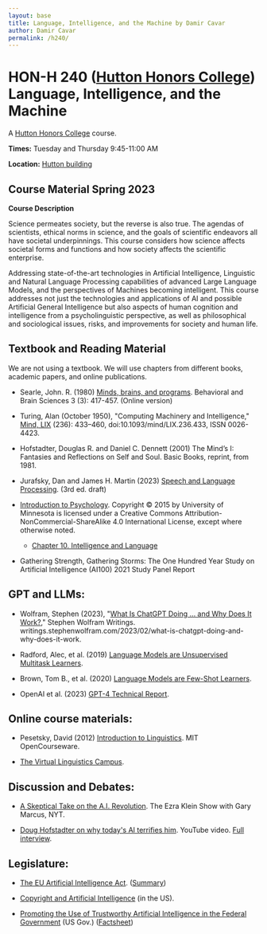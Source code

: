 ```yaml
---
layout: base
title: Language, Intelligence, and the Machine by Damir Cavar
author: Damir Cavar
permalink: /h240/
---
```

# HON-H 240 ([Hutton Honors College](https://hutton.indiana.edu/index.html)) Language, Intelligence, and the Machine

A [Hutton Honors College](https://hutton.indiana.edu/index.html) course.


**Times:** Tuesday and Thursday 9:45-11:00 AM 

**Location:** [Hutton building](https://hutton.indiana.edu/index.html)


## Course Material Spring 2023

**Course Description**

Science permeates society, but the reverse is also true. The agendas of scientists, ethical norms in
science, and the goals of scientific endeavors all have societal underpinnings. This course considers how
science affects societal forms and functions and how society affects the scientific enterprise.

Addressing state-of-the-art technologies in Artificial Intelligence, Linguistic and Natural Language
Processing capabilities of advanced Large Language Models, and the perspectives of Machines
becoming intelligent. This course addresses not just the technologies and applications of AI and possible
Artificial General Intelligence but also aspects of human cognition and intelligence from a psycholinguistic
perspective, as well as philosophical and sociological issues, risks, and improvements for society and
human life.


## Textbook and Reading Material

We are not using a textbook. We will use chapters from different books, academic papers, and online publications.

- Searle, John. R. (1980) [Minds, brains, and programs](https://web.archive.org/web/20071210043312/http:/members.aol.com/NeoNoetics/MindsBrainsPrograms.html). Behavioral and Brain Sciences 3 (3): 417-457. (Online version)

- Turing, Alan (October 1950), "Computing Machinery and Intelligence," [Mind, LIX](https://academic.oup.com/mind/article/LIX/236/433/986238) (236): 433–460, doi:10.1093/mind/LIX.236.433, ISSN 0026-4423.

- Hofstadter, Douglas R. and Daniel C. Dennett (2001) The Mind’s I: Fantasies and Reflections on Self and Soul. Basic Books, reprint, from 1981.

- Jurafsky, Dan and James H. Martin (2023) [Speech and Language Processing](https://web.stanford.edu/~jurafsky/slp3/). (3rd ed. draft)

- [Introduction to Psychology](https://opentextbc.ca/introductiontopsychology/chapter/chapter-1-introducing-psychology/). Copyright © 2015 by University of Minnesota is licensed under a Creative Commons Attribution-NonCommercial-ShareAlike 4.0 International License, except where otherwise noted.
    - [Chapter 10. Intelligence and Language](https://opentextbc.ca/introductiontopsychology/chapter/chapter-9-intelligence-and-language/)

- Gathering Strength, Gathering Storms: The One Hundred Year Study on Artificial Intelligence (AI100) 2021 Study Panel Report

## GPT and LLMs:

- Wolfram, Stephen (2023), "[What Is ChatGPT Doing ... and Why Does It Work?](https://writings.stephenwolfram.com/2023/02/what-is-chatgpt-doing-and-why-does-it-work/)," Stephen Wolfram Writings. writings.stephenwolfram.com/2023/02/what-is-chatgpt-doing-and-why-does-it-work.

- Radford, Alec, et al. (2019) [Language Models are Unsupervised Multitask Learners](https://d4mucfpksywv.cloudfront.net/better-language-models/language-models.pdf).

- Brown, Tom B., et al. (2020) [Language Models are Few-Shot Learners](https://arxiv.org/abs/2005.14165).

- OpenAI et al. (2023) [GPT-4 Technical Report](https://arxiv.org/abs/2303.08774).


## Online course materials:

- Pesetsky, David (2012) [Introduction to Linguistics](https://ocw.mit.edu/courses/24-900-introduction-to-linguistics-fall-2012/). MIT OpenCourseware.

- [The Virtual Linguistics Campus](https://www.youtube.com/@oer-vlc).


## Discussion and Debates:

- [A Skeptical Take on the A.I. Revolution](https://www.nytimes.com/2023/01/06/opinion/ezra-klein-podcast-gary-marcus.html). The Ezra Klein Show with Gary Marcus, NYT.

- [Doug Hofstadter on why today's AI terrifies him](https://www.youtube.com/watch?v=Ac-b6dRMSwY). YouTube video. [Full interview](https://www.youtube.com/watch?v=R6e08RnJyxo).


## Legislature:

- [The EU Artificial Intelligence Act](https://artificialintelligenceact.eu/the-act/). ([Summary](https://www.ceps.eu/wp-content/uploads/2021/04/AI-Presentation-CEPS-Webinar-L.-Sioli-23.4.21.pdf))

- [Copyright and Artificial Intelligence](https://www.copyright.gov/ai/) (in the US).

- [Promoting the Use of Trustworthy Artificial Intelligence in the Federal Government](https://www.federalregister.gov/documents/2020/12/08/2020-27065/promoting-the-use-of-trustworthy-artificial-intelligence-in-the-federal-government) (US Gov.) ([Factsheet](https://www.whitehouse.gov/briefing-room/statements-releases/2023/10/30/fact-sheet-president-biden-issues-executive-order-on-safe-secure-and-trustworthy-artificial-intelligence/))


